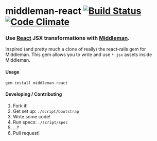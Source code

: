 middleman-react [![Build Status](https://travis-ci.org/plasticine/middleman-react.png?branch=master)](https://travis-ci.org/plasticine/middleman-react) [![Code Climate](https://codeclimate.com/github/plasticine/middleman-react.png)](https://codeclimate.com/github/plasticine/middleman-react)
===============

### Use [React] JSX transformations with [Middleman].

Inspired (and pretty much a clone of really) the react-rails gem for Middleman. This gem allows you to write and use `*.jsx` assets inside Middleman.

#### Usage
`gem install middleman-react`

#### Developing / Contributing
1. Fork it!
2. Get set up: `./script/bootstrap`
3. Write some code!
3. Run specs: `./script/spec`
4. ...?
5. Pull request!

[React]:         http://facebook.github.io/react/
[Middleman]:     http://middlemanapp.com
[react-rails]:   https://github.com/facebook/react-rails
